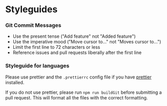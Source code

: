 # Styleguides

### Git Commit Messages

-   Use the present tense ("Add feature" not "Added feature")
-   Use the imperative mood ("Move cursor to..." not "Moves cursor to...")
-   Limit the first line to 72 characters or less
-   Reference issues and pull requests liberally after the first line

### Styleguide for languages

Please use prettier and the `.prettierrc` config file if you have [prettier](https://prettier.io) installed.

If you do not use prettier, please run `npm run buildGit` before submitting a pull request. This will format all the files with the correct formatting.

